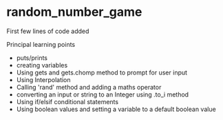 # random_number_game

First few lines of code added

Principal learning points

* puts/prints
* creating variables
* Using gets and gets.chomp method to prompt for user input
* Using Interpolation
* Calling 'rand' method and adding a maths operator
* converting an input or string to an Integer using .to_i method
* Using if/elsif conditional statements
* Using boolean values and setting a variable to a default boolean value
